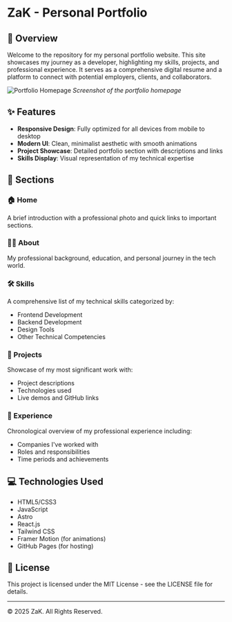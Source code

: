 # ZaK - Personal Portfolio

## 🌟 Overview
Welcome to the repository for my personal portfolio website. This site showcases my journey as a developer, highlighting my skills, projects, and professional experience. It serves as a comprehensive digital resume and a platform to connect with potential employers, clients, and collaborators.

![Portfolio Homepage](https://zakxj.github.io/screenshot.png)
*Screenshot of the portfolio homepage*

## ✨ Features
- **Responsive Design**: Fully optimized for all devices from mobile to desktop
- **Modern UI**: Clean, minimalist aesthetic with smooth animations
- **Project Showcase**: Detailed portfolio section with descriptions and links
- **Skills Display**: Visual representation of my technical expertise

## 📑 Sections
### 🏠 Home
A brief introduction with a professional photo and quick links to important sections.

### 👨‍💻 About
My professional background, education, and personal journey in the tech world.

### 🛠️ Skills
A comprehensive list of my technical skills categorized by:
- Frontend Development
- Backend Development
- Design Tools
- Other Technical Competencies

### 🚀 Projects
Showcase of my most significant work with:
- Project descriptions
- Technologies used
- Live demos and GitHub links

### 💼 Experience
Chronological overview of my professional experience including:
- Companies I've worked with
- Roles and responsibilities
- Time periods and achievements

## 💻 Technologies Used
- HTML5/CSS3
- JavaScript
- Astro
- React.js
- Tailwind CSS
- Framer Motion (for animations)
- GitHub Pages (for hosting)

## 📄 License
This project is licensed under the MIT License - see the LICENSE file for details.

---

© 2025 ZaK. All Rights Reserved.